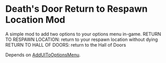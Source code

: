 # Death's Door Return to Respawn Location Mod
A simple mod to add two options to your options menu in-game.
RETURN TO RESPAWN LOCATION: return to your respawn location without dying
RETURN TO HALL OF DOORS: return to the Hall of Doors

Depends on [AddUIToOptionsMenu](github.com/roseasromeo/DeathsDoor.AddUIToOptionsMenu).